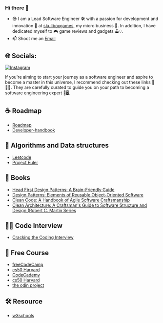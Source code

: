 ### Hi there 👋

- 😎 I am a Lead Software Engineer 🛠️ with a passion for development and innovation 🚀 at [skullboxgames](https://www.skullboxgames.com/), my micro business 💼. In addition, I have dedicated myself to 🎮 game reviews and gadgets 🕹️💡.
- 📫 Shoot me an [Email](mailto:i.info@skullboxgames.com)

## 🌐 Socials:
[![Instagram](https://img.shields.io/badge/Instagram-%23E4405F.svg?logo=Instagram&logoColor=white)](https://instagram.com/ja.castillox)

If you're aiming to start your journey as a software engineer and aspire to become a master in this universe, I recommend checking out these links 🌌👨‍💻. They are carefully curated to guide you on your path to becoming a software engineering expert 🚀🖥️.

## ☕ Roadmap
- [Roadmap](https://roadmap.sh/)
- [Developer-handbook](https://github.com/apptension/developer-handbook)

## 🔮 Algorithms and Data structures
- [Leetcode](https://leetcode.com/)
- [Project Euler](https://projecteuler.net/)

## 📖 Books
- [Head First Design Patterns: A Brain-Friendly Guide](https://www.amazon.com/Head-First-Design-Patterns-Brain-Friendly/dp/0596007124)
- [Design Patterns: Elements of Reusable Object-Oriented Software](https://www.amazon.com/-/es/Erich-Gamma/dp/0201633612/ref=pd_bxgy_d_sccl_1/140-1853251-4397103?pd_rd_w=LPXqw&content-id=amzn1.sym.839d7715-b862-4989-8f65-c6f9502d15f9&pf_rd_p=839d7715-b862-4989-8f65-c6f9502d15f9&pf_rd_r=WQ8CVV3WDW9HXNDDVT4N&pd_rd_wg=hpgJ4&pd_rd_r=d648cc9b-b32a-4397-93c9-2fb616c35715&pd_rd_i=0201633612&psc=1)
- [Clean Code: A Handbook of Agile Software Craftsmanship](https://www.amazon.com/-/es/Robert-C-Martin/dp/0132350882/ref=pd_bxgy_d_sccl_2/140-1853251-4397103?pd_rd_w=aUY5P&content-id=amzn1.sym.839d7715-b862-4989-8f65-c6f9502d15f9&pf_rd_p=839d7715-b862-4989-8f65-c6f9502d15f9&pf_rd_r=C2E0ZWF4803VVQJC5GSA&pd_rd_wg=IMSSA&pd_rd_r=3d6a2725-2d06-4666-b8c7-0a492bfe8273&pd_rd_i=0132350882&psc=1)
- [Clean Architecture: A Craftsman's Guide to Software Structure and Design (Robert C. Martin Series](https://www.amazon.com/Robert-C-Martin-ebook/dp/B075LRM681?ref_=ast_author_dp&dib=eyJ2IjoiMSJ9.yNj14Z9y1yN_g9EhYCIumki9TVfGNIo9bJVy5NZtGC_HCtuEVIX9vFcTk_MdmzVaBpv2duBl9YfuMBXfoszs5JwrWPaSutvR4yOscu_A5mMsjWJyI3LveioEK5smJC6BfZHDkTp_bdcU5aaMLwo4hHV1Z7aT9igKScwK7RGC2N3BGpVqa5DxPu3IiuVi0v-HB8Kly_xzZNbQJnIUhFtPsZeyVYsFm0mV3LcQN_T5LIs.WJ4H6DyiSmKHfORaITilG3MQhVp1mdRF5lYcHOa7WiY&dib_tag=AUTHOR)

## 🧑‍💻 Code Interview
- [Cracking the Coding Interview](https://www.crackingthecodinginterview.com/)

## 💸 Free Course
- [freeCodeCamp](https://www.freecodecamp.org/)
- [cs50 Harvard](https://cs50.harvard.edu/x/2024/)
- [CodeCademy](https://www.codecademy.com/)
- [cs50 Harvard](https://cs50.harvard.edu/x/2024/)
- [the odin project](https://www.theodinproject.com/)

## 🛠️ Resource
- [w3schools](https://www.w3schools.com/)


